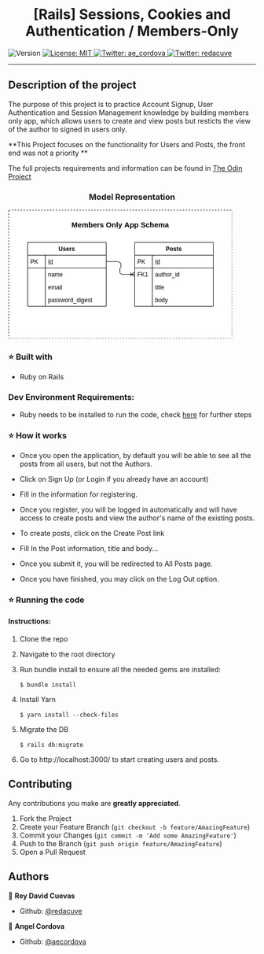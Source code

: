 <h1 align="center">[Rails] Sessions, Cookies and Authentication / Members-Only</h1>
<p>
  <img alt="Version" src="https://img.shields.io/badge/version-0.0.1-blue.svg?cacheSeconds=2592000" />
  <a href="#" target="_blank">
    <img alt="License: MIT " src="https://img.shields.io/badge/License-MIT -yellow.svg" />
  </a>
  <a href="https://twitter.com/ae_cordova" target="_blank">
    <img alt="Twitter: ae_cordova " src="https://img.shields.io/twitter/follow/ae_cordova .svg?style=social" />
  </a>
  <a href="https://twitter.com/redacuve" target="_blank">
    <img alt="Twitter: redacuve " src="https://img.shields.io/twitter/follow/redacuve .svg?style=social" />
  </a>
</p>

___
## Description of the project 

The purpose of this project is to practice Account Signup, User Authentication and Session Management knowledge by building members only app, which allows users to create and view posts but resticts the view of the author to signed in users only.

**This Project focuses on the functionality for Users and Posts, the front end was not a priority **  

The full projects requirements and information can be found in [The Odin Project](https://www.theodinproject.com/courses/ruby-on-rails/lessons/authentication?ref=lnav)


<h3 align="center">Model Representation</h3>

![DBModel](db_model.jpg)


### ⭐️ Built with
* Ruby on Rails


### Dev Environment Requirements:
* Ruby needs to be installed to run the code, check [here](https://www.ruby-lang.org/en/documentation/installation/) for further steps

### ⭐️ How it works

* Once you open the application, by default you will be able to see all the posts from all users, but not the Authors.

* Click on Sign Up (or Login if you already have an account)

* Fill in the information for registering.

* Once you register, you will be logged in automatically and will have access to create posts and view the author's name of the existing posts.

* To create posts, click on the Create Post link

* Fill In the Post information, title and body... 

* Once you submit it, you will be redirected to All Posts page.

* Once you have finished, you may click on the Log Out option.



### ⭐️ Running the code

#### Instructions:

1. Clone the repo

2. Navigate to the root directory

3. Run bundle install to ensure all the needed gems are installed:
    ```
    $ bundle install
    ```
3. Install Yarn
    ```
    $ yarn install --check-files
    ```
3. Migrate the DB
    ```
    $ rails db:migrate
    ```
3. Go to http://localhost:3000/ to start creating users and posts.


<!-- CONTRIBUTING -->
## Contributing

Any contributions you make are **greatly appreciated**.

1. Fork the Project
2. Create your Feature Branch (`git checkout -b feature/AmazingFeature`)
3. Commit your Changes (`git commit -m 'Add some AmazingFeature'`)
4. Push to the Branch (`git push origin feature/AmazingFeature`)
5. Open a Pull Request


## Authors

👤 **Rey David Cuevas** 
* Github: [@redacuve](https://github.com/https:\/\/github.com\/redacuve)  

👤 **Angel Cordova** 
* Github: [@aecordova](https://github.com/https:\/\/github.com\/aecordova)  
